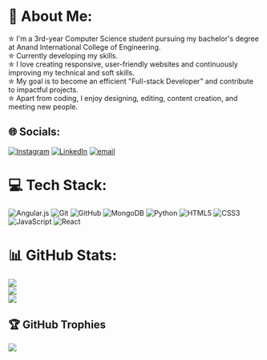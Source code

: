 # 💫 About Me:
✮ I'm a 3rd-year Computer Science student pursuing my bachelor's degree at Anand International College of Engineering.<br>✮ Currently developing my skills.<br>✮ I love creating responsive, user-friendly websites and continuously improving my technical and soft skills. <br>✮ My goal is to become an efficient "Full-stack Developer" and contribute to impactful projects. <br>✮ Apart from coding, I enjoy designing, editing, content creation, and meeting new people.


## 🌐 Socials:
[![Instagram](https://img.shields.io/badge/Instagram-%23E4405F.svg?logo=Instagram&logoColor=white)](https://instagram.com/whos._she_0) [![LinkedIn](https://img.shields.io/badge/LinkedIn-%230077B5.svg?logo=linkedin&logoColor=white)](https://linkedin.com/in/www.linkedin.com/in/anjali-poonia-b444022b3) [![email](https://img.shields.io/badge/Email-D14836?logo=gmail&logoColor=white)](mailto:anjalipoonia27@gmail.com) 

# 💻 Tech Stack:
![Angular.js](https://img.shields.io/badge/angular.js-%23E23237.svg?style=for-the-badge&logo=angularjs&logoColor=white) ![Git](https://img.shields.io/badge/git-%23F05033.svg?style=for-the-badge&logo=git&logoColor=white) ![GitHub](https://img.shields.io/badge/github-%23121011.svg?style=for-the-badge&logo=github&logoColor=white) ![MongoDB](https://img.shields.io/badge/MongoDB-%234ea94b.svg?style=for-the-badge&logo=mongodb&logoColor=white) ![Python](https://img.shields.io/badge/python-3670A0?style=for-the-badge&logo=python&logoColor=ffdd54) ![HTML5](https://img.shields.io/badge/html5-%23E34F26.svg?style=for-the-badge&logo=html5&logoColor=white) ![CSS3](https://img.shields.io/badge/css3-%231572B6.svg?style=for-the-badge&logo=css3&logoColor=white) ![JavaScript](https://img.shields.io/badge/javascript-%23323330.svg?style=for-the-badge&logo=javascript&logoColor=%23F7DF1E) ![React](https://img.shields.io/badge/react-%2320232a.svg?style=for-the-badge&logo=react&logoColor=%2361DAFB)
# 📊 GitHub Stats:
![](https://github-readme-stats.vercel.app/api?username=anjali-poonia&theme=dark&hide_border=false&include_all_commits=false&count_private=false)<br/>
![](https://nirzak-streak-stats.vercel.app/?user=anjali-poonia&theme=dark&hide_border=false)<br/>
![](https://github-readme-stats.vercel.app/api/top-langs/?username=anjali-poonia&theme=dark&hide_border=false&include_all_commits=false&count_private=false&layout=compact)

## 🏆 GitHub Trophies
![](https://github-profile-trophy.vercel.app/?username=anjali-poonia&theme=radical&no-frame=false&no-bg=true&margin-w=4)

<!-- Proudly created with GPRM ( https://gprm.itsvg.in ) -->
